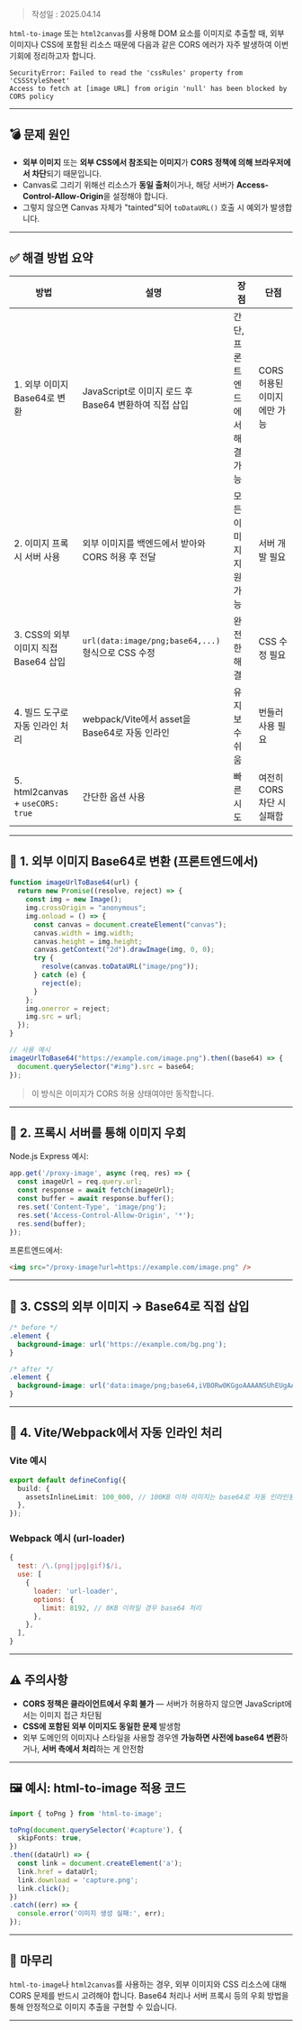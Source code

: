 
>작성일 : 2025.04.14 

`html-to-image` 또는 `html2canvas`를 사용해 DOM 요소를 이미지로 추출할 때, 외부 이미지나 CSS에 포함된 리소스 때문에 다음과 같은 CORS 에러가 자주 발생하여 이번 기회에 정리하고자 합니다.

```
SecurityError: Failed to read the 'cssRules' property from 'CSSStyleSheet'
Access to fetch at [image URL] from origin 'null' has been blocked by CORS policy
```

---

## 💣 문제 원인

- **외부 이미지** 또는 **외부 CSS에서 참조되는 이미지**가 **CORS 정책에 의해 브라우저에서 차단**되기 때문입니다.
- Canvas로 그리기 위해선 리소스가 **동일 출처**이거나, 해당 서버가 **Access-Control-Allow-Origin**을 설정해야 합니다.
- 그렇지 않으면 Canvas 자체가 "tainted"되어 `toDataURL()` 호출 시 예외가 발생합니다.

---

## ✅ 해결 방법 요약

| 방법 | 설명 | 장점 | 단점 |
|------|------|------|------|
| 1. 외부 이미지 Base64로 변환 | JavaScript로 이미지 로드 후 Base64 변환하여 직접 삽입 | 간단, 프론트엔드에서 해결 가능 | CORS 허용된 이미지에만 가능 |
| 2. 이미지 프록시 서버 사용 | 외부 이미지를 백엔드에서 받아와 CORS 허용 후 전달 | 모든 이미지 지원 가능 | 서버 개발 필요 |
| 3. CSS의 외부 이미지 직접 Base64 삽입 | `url(data:image/png;base64,...)` 형식으로 CSS 수정 | 완전한 해결 | CSS 수정 필요 |
| 4. 빌드 도구로 자동 인라인 처리 | webpack/Vite에서 asset을 Base64로 자동 인라인 | 유지보수 쉬움 | 번들러 사용 필요 |
| 5. html2canvas + `useCORS: true` | 간단한 옵션 사용 | 빠른 시도 | 여전히 CORS 차단 시 실패함 |

---

## 🔧 1. 외부 이미지 Base64로 변환 (프론트엔드에서)

```ts
function imageUrlToBase64(url) {
  return new Promise((resolve, reject) => {
    const img = new Image();
    img.crossOrigin = "anonymous";
    img.onload = () => {
      const canvas = document.createElement("canvas");
      canvas.width = img.width;
      canvas.height = img.height;
      canvas.getContext("2d").drawImage(img, 0, 0);
      try {
        resolve(canvas.toDataURL("image/png"));
      } catch (e) {
        reject(e);
      }
    };
    img.onerror = reject;
    img.src = url;
  });
}

// 사용 예시
imageUrlToBase64("https://example.com/image.png").then((base64) => {
  document.querySelector("#img").src = base64;
});
```

> 이 방식은 이미지가 CORS 허용 상태여야만 동작합니다.

---

## 🔧 2. 프록시 서버를 통해 이미지 우회

Node.js Express 예시:

```ts
app.get('/proxy-image', async (req, res) => {
  const imageUrl = req.query.url;
  const response = await fetch(imageUrl);
  const buffer = await response.buffer();
  res.set('Content-Type', 'image/png');
  res.set('Access-Control-Allow-Origin', '*');
  res.send(buffer);
});
```

프론트엔드에서:
```html
<img src="/proxy-image?url=https://example.com/image.png" />
```

---

## 🔧 3. CSS의 외부 이미지 → Base64로 직접 삽입

```css
/* before */
.element {
  background-image: url('https://example.com/bg.png');
}

/* after */
.element {
  background-image: url('data:image/png;base64,iVBORw0KGgoAAAANSUhEUgAAA...');
}
```

---

## 🔧 4. Vite/Webpack에서 자동 인라인 처리

### Vite 예시
```ts
export default defineConfig({
  build: {
    assetsInlineLimit: 100_000, // 100KB 이하 이미지는 base64로 자동 인라인됨
  },
});
```

### Webpack 예시 (url-loader)
```js
{
  test: /\.(png|jpg|gif)$/i,
  use: [
    {
      loader: 'url-loader',
      options: {
        limit: 8192, // 8KB 이하일 경우 base64 처리
      },
    },
  ],
}
```

---

## ⚠️ 주의사항

- **CORS 정책은 클라이언트에서 우회 불가** — 서버가 허용하지 않으면 JavaScript에서는 이미지 접근 차단됨
- **CSS에 포함된 외부 이미지도 동일한 문제** 발생함
- 외부 도메인의 이미지나 스타일을 사용할 경우엔 **가능하면 사전에 base64 변환**하거나, **서버 측에서 처리**하는 게 안전함

---

## 🖼 예시: html-to-image 적용 코드

```ts
import { toPng } from 'html-to-image';

toPng(document.querySelector('#capture'), {
  skipFonts: true,
})
.then((dataUrl) => {
  const link = document.createElement('a');
  link.href = dataUrl;
  link.download = 'capture.png';
  link.click();
})
.catch((err) => {
  console.error('이미지 생성 실패:', err);
});
```

---

## 🧶 마무리

`html-to-image`나 `html2canvas`를 사용하는 경우, 외부 이미지와 CSS 리소스에 대해 CORS 문제를 반드시 고려해야 합니다. Base64 처리나 서버 프록시 등의 우회 방법을 통해 안정적으로 이미지 추출을 구현할 수 있습니다.

---
